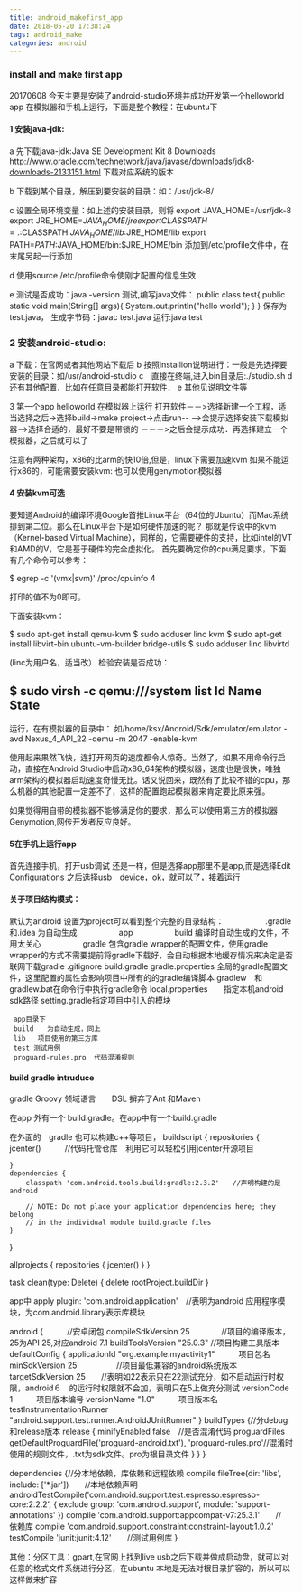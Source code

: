 ```yaml
---
title: android_makefirst_app
date: 2018-05-20 17:38:24
tags: android_make 
categories: android
---
```

###  install and make first app
20170608
今天主要是安装了android-studio环境并成功开发第一个helloworld   app 在模拟器和手机上运行，下面是整个教程：在ubuntu下
#### 1 安装java-jdk:<!-- more -->
a  先下载java-jdk:Java SE Development Kit 8 Downloads
http://www.oracle.com/technetwork/java/javase/downloads/jdk8-downloads-2133151.html
下载对应系统的版本

b  下载到某个目录，解压到要安装的目录：如：/usr/jdk-8/

c   设置全局环境变量：如上述的安装目录，则将
export JAVA_HOME=/usr/jdk-8
export JRE_HOME=$JAVA_HOME/jre
export CLASSPATH=.:$CLASSPATH:$JAVA_HOME/lib:$JRE_HOME/lib
export PATH=$PATH:$JAVA_HOME/bin:$JRE_HOME/bin
添加到/etc/profile文件中，在末尾另起一行添加

d 使用source /etc/profile命令使刚才配置的信息生效

e 测试是否成功：java -version
测试,编写java文件：
public class test{
	public static void main(String[] args){
		System.out.println("hello world");
	}
}
保存为test.java，
生成字节码：javac test.java
运行:java test


### 2 安装android-studio:
a 下载：在官网或者其他网站下载后
b 按照installion说明进行：一般是先选择要安装的目录：如/usr/android-studio
c　直接在终端,进入bin目录后:./studio.sh
d 还有其他配置．比如在任意目录都能打开软件．
e 其他见说明文件等


3 第一个app helloworld
在模拟器上运行
打开软件－－>选择新建一个工程，适当选择之后->选择build->make project->点击run--
-->会提示选择安装下载模拟器-->选择合适的，最好不要是带锁的
－－－>之后会提示成功．再选择建立一个模拟器，之后就可以了

注意有两种架构，x86的比arm的快10倍,但是，linux下需要加速kvm
如果不能运行x86的，可能需要安装kvm:
也可以使用genymotion模拟器
#### 4 安装kvm可选
要知道Android的编译环境Google首推Linux平台（64位的Ubuntu）而Mac系统排到第二位。那么在Linux平台下是如何硬件加速的呢？
那就是传说中的kvm（Kernel-based Virtual Machine），同样的，它需要硬件的支持，比如intel的VT和AMD的V，它是基于硬件的完全虚拟化。
首先要确定你的cpu满足要求，下面有几个命令可以参考：

$ egrep -c '(vmx|svm)' /proc/cpuinfo
4

打印的值不为0即可。

下面安装kvm：

$ sudo apt-get install qemu-kvm
$ sudo adduser linc kvm
$ sudo apt-get install libvirt-bin ubuntu-vm-builder bridge-utils
$ sudo adduser linc libvirtd

(linc为用户名，适当改）
检验安装是否成功：

$ sudo virsh -c qemu:///system list
 Id    Name                           State
----------------------------------------------------

运行，在有模拟器的目录中：
如/home/ksx/Android/Sdk/emulator/emulator -avd Nexus_4_API_22 -qemu -m 2047 -enable-kvm

使用起来果然飞快，连打开网页的速度都令人惊奇。当然了，如果不用命令行启动，直接在Android Studio中启动x86_64架构的模拟器，速度也是很快，唯独arm架构的模拟器启动速度奇慢无比。话又说回来，既然有了比较不错的cpu，那么机器的其他配置一定差不了，这样的配置跑起模拟器来肯定要比原来强。


如果觉得用自带的模拟器不能够满足你的要求，那么可以使用第三方的模拟器Genymotion,网传开发者反应良好。



#### 5在手机上运行app
首先连接手机，打开usb调试
还是一样，但是选择app那里不是app,而是选择Edit Configurations
之后选择usb　device，ok，就可以了，接着运行


####  关于项目结构模式：
默认为android
设置为project可以看到整个完整的目录结构：
　　　　　.gradle和.idea 为自动生成
　　　　　app
　　　　　build   编译时自动生成的文件，不用太关心
　　　　　gradle   包含gradle wrapper的配置文件，使用gradle wrapper的方式不需要提前将gradle下载好，会自动根据本地缓存情况来决定是否联网下载gradle
     .gitignore
     build.gradle
     gradle.properties  全局的gradle配置文件，这里配置的属性会影响项目中所有的的gradle编译脚本
     gradlew　和gradlew.bat在命令行中执行gradle命令
     local.properties　　指定本机android sdk路径
     setting.gradle指定项目中引入的模块
     
     
     app目录下
     build　　为自动生成，同上
     lib   项目使用的第三方库
     test 测试用例
     proguard-rules.pro  代码混淆规则

#### build gradle intruduce


gradle  Groovy 领域语言　　DSL    摒弃了Ant 和Maven 

在app 外有一个 build.gradle。在app中有一个build.gradle
  
在外面的　gradle 也可以构建c++等项目，
buildscript {
    repositories {
        jcenter()　　　//代码托管仓库　利用它可以轻松引用jcenter开源项目
        
    }
    dependencies {
        classpath 'com.android.tools.build:gradle:2.3.2'　　//声明构建的是android

        // NOTE: Do not place your application dependencies here; they belong
        // in the individual module build.gradle files
    }
}

allprojects {
    repositories {
        jcenter()
    }
}

task clean(type: Delete) {
    delete rootProject.buildDir
}

app中
apply plugin: 'com.android.application'　//表明为android 应用程序模块，为com.android.library表示库模块

android {　　　//安卓闭包
    compileSdkVersion 25　　　　//项目的编译版本，25为API 25,对应android 7.1
    buildToolsVersion "25.0.3"   //项目构建工具版本
    defaultConfig {
        applicationId "org.example.myactivity1"　　　项目包名
        minSdkVersion 25　　　　　//项目最低兼容的android系统版本
        targetSdkVersion 25　　//表明如22表示只在22测试充分，如不启动运行时权限，android６　的运行时权限就不会加，表明只在5上做充分测试
        versionCode 1　　　项目版本编号
        versionName "1.0"　　　项目版本名
        testInstrumentationRunner "android.support.test.runner.AndroidJUnitRunner"
    }
    buildTypes {//分debug和release版本
        release {
            minifyEnabled false　//是否混淆代码
            proguardFiles getDefaultProguardFile('proguard-android.txt'), 'proguard-rules.pro'//混淆时使用的规则文件，.txt为sdk文件。pro为根目录文件
        }
    }
}

dependencies {//分本地依赖，库依赖和远程依赖
    compile fileTree(dir: 'libs', include: ['*.jar'])　　//本地依赖声明
    androidTestCompile('com.android.support.test.espresso:espresso-core:2.2.2', {
        exclude group: 'com.android.support', module: 'support-annotations'
    })
    compile 'com.android.support:appcompat-v7:25.3.1'　　//　依赖库
    compile 'com.android.support.constraint:constraint-layout:1.0.2'
    testCompile 'junit:junit:4.12'　　//测试用例库
}

其他：分区工具：gpart,在官网上找到live usb之后下载并做成启动盘，就可以对任意的格式文件系统进行分区，在ubuntu 本地是无法对根目录扩容的，所以可以这样做来扩容


